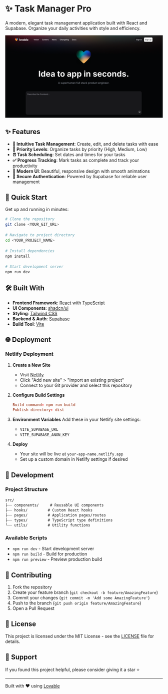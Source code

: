 # ✨ Task Manager Pro

A modern, elegant task management application built with React and Supabase. Organize your daily activities with style and efficiency.

![Task Manager Preview](public/og-image.png)

## ✨ Features

- **📝 Intuitive Task Management**: Create, edit, and delete tasks with ease
- **🎯 Priority Levels**: Organize tasks by priority (High, Medium, Low)
- **⏰ Task Scheduling**: Set dates and times for your tasks
- **✅ Progress Tracking**: Mark tasks as complete and track your productivity
- **🎨 Modern UI**: Beautiful, responsive design with smooth animations
- **🔐 Secure Authentication**: Powered by Supabase for reliable user management

## 🚀 Quick Start

Get up and running in minutes:

```bash
# Clone the repository
git clone <YOUR_GIT_URL>

# Navigate to project directory
cd <YOUR_PROJECT_NAME>

# Install dependencies
npm install

# Start development server
npm run dev
```

## 🛠️ Built With

- **Frontend Framework**: [React](https://reactjs.org/) with [TypeScript](https://www.typescriptlang.org/)
- **UI Components**: [shadcn/ui](https://ui.shadcn.com/)
- **Styling**: [Tailwind CSS](https://tailwindcss.com/)
- **Backend & Auth**: [Supabase](https://supabase.com/)
- **Build Tool**: [Vite](https://vitejs.dev/)

## 🌐 Deployment

### Netlify Deployment

1. **Create a New Site**
   - Visit [Netlify](https://app.netlify.com)
   - Click "Add new site" > "Import an existing project"
   - Connect to your Git provider and select this repository

2. **Configure Build Settings**
   ```toml
   Build command: npm run build
   Publish directory: dist
   ```

3. **Environment Variables**
   Add these in your Netlify site settings:
   - `VITE_SUPABASE_URL`
   - `VITE_SUPABASE_ANON_KEY`

4. **Deploy**
   - Your site will be live at `your-app-name.netlify.app`
   - Set up a custom domain in Netlify settings if desired

## 🔧 Development

### Project Structure

```
src/
├── components/     # Reusable UI components
├── hooks/         # Custom React hooks
├── pages/         # Application pages/routes
├── types/         # TypeScript type definitions
└── utils/         # Utility functions
```

### Available Scripts

- `npm run dev` - Start development server
- `npm run build` - Build for production
- `npm run preview` - Preview production build

## 🤝 Contributing

1. Fork the repository
2. Create your feature branch (`git checkout -b feature/AmazingFeature`)
3. Commit your changes (`git commit -m 'Add some AmazingFeature'`)
4. Push to the branch (`git push origin feature/AmazingFeature`)
5. Open a Pull Request

## 📝 License

This project is licensed under the MIT License - see the [LICENSE](LICENSE) file for details.

## 🌟 Support

If you found this project helpful, please consider giving it a star ⭐️

---

Built with ❤️ using [Lovable](https://lovable.dev)